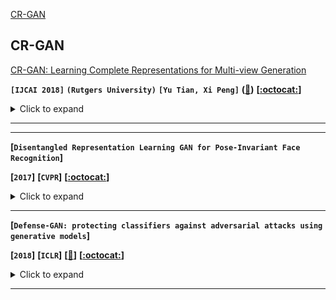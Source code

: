 [CR-GAN](#CR-GAN)



## CR-GAN

[CR-GAN: Learning Complete Representations for Multi-view Generation]()

**`[IJCAI 2018]`**	**`(Rutgers University)`**	**`[Yu Tian, Xi Peng]`**	**([:memo:]())**	**[[:octocat:](https://github.com/bluer555/CR-GAN)]**

<details><summary>Click to expand</summary><p>


</p></details>

---







---

**[`Disentangled Representation Learning GAN for Pose-Invariant Face Recognition`]**

**[`2017`]** **[`CVPR`]** **[[:octocat:](https://github.com/zhangjunh/DR-GAN-by-pytorch)]** 


<details><summary>Click to expand</summary><p>


![Generator-in-multi-image-DR-GAN-From-an-image-set-of-a-subject-we-can-fuse-the-features_W64](https://raw.githubusercontent.com/yzy1996/Image-Hosting/master/20200831160904.jpg)

![Comparison-of-previous-GAN-architectures-and-our-proposed-DR-GAN_W640](https://raw.githubusercontent.com/yzy1996/Image-Hosting/master/20200831161231.jpg)

**key words**: 

> Pose-Invariant Face Recognition (PIFR); 

**Problem:** 

> solve the problem of pose-invariant face recognition (PIFR), the goal is to extract the identity representation that is exclusive or invariant to pose and other variations.

**Related work:** 

> existing PIFR methods can be group into two categories - 1) employ face frontalization to synthesize a frontal face and then use traditional face recognition methods. 2) learn features directly from the non-frontal face.

**Impact:**

> help law enforcement practitioners identify suspects

**Main method:**

> - the input of $G_{enc}$ is **a face image** of any pose; the output is **a feature representation**.
> - the input of $G_{dec}$ is **a feature representation** above, **a pose code** $c$, and **a random noise vector** $z$; the output of $G_{dec}$ is **a synthetic face image** at a target pose
> - $D$ is trained to not only distinguish **real vs. fake** images, but also predict the **identity and pose** of a face.

**Mainly including three features:**

> - identity - represented by feature extracted by $G_{enc}$
> - pose - represented by pose code 
> - other facial feature (appearance variations) - represented by noise vector



The learning problem are twofold: 1) to learn a pose-invariant identity representation for PIFR, and 2) to synthesize a face image $\hat{x}$ with the same identity $y^d$ but a different pose specified by a pose code $c$.

The approach is to train a DR-GAN **conditioned** on the original image $x$ and the pose code $c$.



Given a face image with label $y = \{y^d, y^p\}$, where $y^d$ represents the label for identity and $y^p$ for pose. The discriminator $D = [D^d, D^p]$.

$\hat{x} = G(\mathbf{x}, c, z)$

</p></details>

---





**[`Defense-GAN: protecting classifiers against adversarial attacks using generative models`]**

**[`2018`]** **[`ICLR`]** **[[:memo:](./Defense-GAN.pdf)]** **[[:octocat:](https://github.com/kabkabm/defensegan)]**

<details><summary>Click to expand</summary><p>


**The main work:**

> To solve the problem of classification which is vulnerable to adversarial perturbations: carefully crafted small perturbations can cause misclassification of legitimate images. I can archive it into the field of **Machine deception**. (small perturbations do not affect human recognition but machine classifier)
>
> I can summarize their work as follows: given a picture with deception, GAN is used to generate the picture without deception, and finally classifier is used to classify.
>
> They use the GD of reconstruction error ($ \|G(\mathbf{z})-\mathbf{x}\|_{2}^{2} $) to find optimal $ G(z) $ 

**The methods it used:** 

- [ ] Several ways of attack: Fast Gradient Sign Method (FGSM), Randomized Fast Gradient Sign Method (RAND+FGSM), The Carlini-Wagner (CW) attack
- [ ] Lebesgue-measure

**Its contribution:**

> They proposed a novel defense strategy utilizing GANs to enhance the
> robustness of classification models against black-box and white-box adversarial attacks

**My Comments:**

> This work can be referred to using AE (Auto Encoder) for noise reduction. It’s just an easy application of GANs.
>

</p></details>

---

